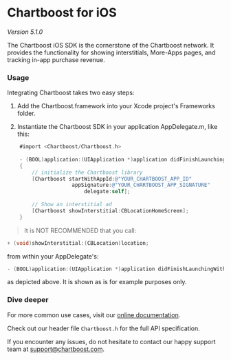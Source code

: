 # Chartboost for iOS

*Version 5.1.0*

The Chartboost iOS SDK is the cornerstone of the Chartboost network. It
provides the functionality for showing interstitials, More-Apps pages, and
tracking in-app purchase revenue.


### Usage

Integrating Chartboost takes two easy steps:

 1. Add the Chartboost.framework into your Xcode project's Frameworks folder.

 2. Instantiate the Chartboost SDK in your application AppDelegate.m, like this:
    
 ```objective-c
     #import <Chartboost/Chartboost.h>
     
     - (BOOL)application:(UIApplication *)application didFinishLaunchingWithOptions:(NSDictionary *)launchOptions       
     {
         // initialize the Chartboost library
         [Chartboost startWithAppId:@"YOUR_CHARTBOOST_APP_ID" 
         			  appSignature:@"YOUR_CHARTBOOST_APP_SIGNATURE" 
         			      delegate:self];
           
         // Show an interstitial ad
         [Chartboost showInterstitial:CBLocationHomeScreen];
     }
  ```

> It is NOT RECOMMENDED that you call:
```objective-c
+ (void)showInterstitial:(CBLocation)location;
```
from within your AppDelegate's:
```objective-c
- (BOOL)application:(UIApplication *)application didFinishLaunchingWithOptions:(NSDictionary *)launchOptions;
```
as depicted above.  It is shown as is for example purposes only.

### Dive deeper

For more common use cases, visit our [online documentation](https://help.chartboost.com/documentation/ios).

Check out our header file `Chartboost.h` for the full API
specification.

If you encounter any issues, do not hesitate to contact our happy support team
at [support@chartboost.com](mailto:support@chartboost.com).
